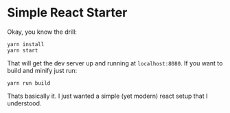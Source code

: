 # Simple React Starter

Okay, you know the drill:

```
yarn install
yarn start
```

That will get the dev server up and running at `localhost:8080`. If you want to build and minify just run:

```
yarn run build
```

Thats basically it. I just wanted a simple (yet modern) react setup that I understood.
